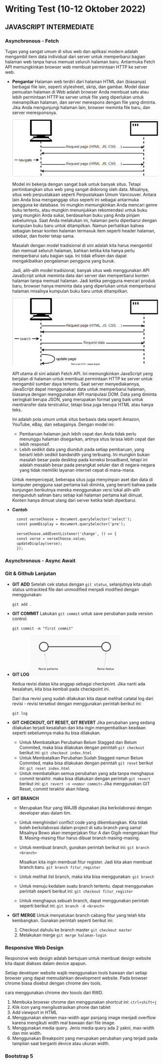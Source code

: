 # Writing Test (10-12 Oktober 2022)

## JAVASCRIPT INTERMEDIATE

### Asynchronous - Fetch 
Tugas yang sangat umum di situs web dan aplikasi modern adalah mengambil item data individual dari server untuk memperbarui bagian halaman web tanpa harus memuat seluruh halaman baru. Antarmuka Fetch API memungkinkan browser web membuat permintaan HTTP ke server web.

- __Pengantar__
    Halaman web terdiri dari halaman HTML dan (biasanya) berbagai file lain, seperti stylesheet, skrip, dan gambar. Model dasar pemuatan halaman di Web adalah browser Anda membuat satu atau lebih permintaan HTTP ke server untuk file yang diperlukan untuk menampilkan halaman, dan server merespons dengan file yang diminta. Jika Anda mengunjungi halaman lain, browser meminta file baru, dan server meresponsnya.

    ![traditional](img/fetch.png)

    Model ini bekerja dengan sangat baik untuk banyak situs. Tetapi pertimbangkan situs web yang sangat didorong oleh data. Misalnya, situs web perpustakaan seperti Perpustakaan Umum Vancouver. Antara lain Anda bisa menganggap situs seperti ini sebagai antarmuka pengguna ke database. Ini mungkin memungkinkan Anda mencari genre buku tertentu, atau mungkin menunjukkan rekomendasi untuk buku yang mungkin Anda sukai, berdasarkan buku yang Anda pinjam sebelumnya. Saat Anda melakukan ini, halaman perlu diperbarui dengan kumpulan buku baru untuk ditampilkan. Namun perhatikan bahwa sebagian besar konten halaman termasuk item seperti header halaman, sidebar, dan footer tetap sama.

    Masalah dengan model tradisional di sini adalah kita harus mengambil dan memuat seluruh halaman, bahkan ketika kita hanya perlu memperbarui satu bagian saja. Ini tidak efisien dan dapat mengakibatkan pengalaman pengguna yang buruk.

    Jadi, alih-alih model tradisional, banyak situs web menggunakan API JavaScript untuk meminta data dari server dan memperbarui konten halaman tanpa memuat halaman. Jadi ketika pengguna mencari produk baru, browser hanya meminta data yang diperlukan untuk memperbarui halaman misalnya kumpulan buku baru untuk ditampilkan.

    ![fetch](img/fetch1.png)

    API utama di sini adalah Fetch API. Ini memungkinkan JavaScript yang berjalan di halaman untuk membuat permintaan HTTP ke server untuk mengambil sumber daya tertentu. Saat server menyediakannya, JavaScript dapat menggunakan data untuk memperbarui halaman, biasanya dengan menggunakan API manipulasi DOM. Data yang diminta seringkali berupa JSON, yang merupakan format yang baik untuk mentransfer data terstruktur, tetapi bisa juga berupa HTML atau hanya teks.

    Ini adalah pola umum untuk situs berbasis data seperti Amazon, YouTube, eBay, dan sebagainya. Dengan model ini:

    - Pembaruan halaman jauh lebih cepat dan Anda tidak perlu menunggu halaman disegarkan, artinya situs terasa lebih cepat dan lebih responsif.
    - Lebih sedikit data yang diunduh pada setiap pembaruan, yang berarti lebih sedikit bandwidth yang terbuang. Ini mungkin bukan masalah besar pada desktop pada koneksi broadband, tetapi ini adalah masalah besar pada perangkat seluler dan di negara-negara yang tidak memiliki layanan internet cepat di mana-mana.
  
    Untuk mempercepat, beberapa situs juga menyimpan aset dan data di komputer pengguna saat pertama kali diminta, yang berarti bahwa pada kunjungan berikutnya mereka menggunakan versi lokal alih-alih mengunduh salinan baru setiap kali halaman pertama kali dimuat. Konten hanya dimuat ulang dari server ketika telah diperbarui.

- __Contoh__

        const verseChoose = document.querySelector('select');
        const poemDisplay = document.querySelector('pre');

        verseChoose.addEventListener('change', () => {
        const verse = verseChoose.value;
        updateDisplay(verse);
        });


### Asynchronous - Async Await



### Git & Github Lanjutan

- __GIT ADD__
    Setelah cek status dengan `git status`, selanjutnya kita ubah status untrackted file dan unmodified menjadi modified dengan menggunakan:

    `git add .`


- __GIT COMMIT__
    Lakukan `git commit` untuk save perubahan pada version control.

    `git commit -m "first commit"`

- __GIT LOG__
    ![revisi](img/revisifile.png)

    Kedua revisi diatas kita anggap sebagai checkpoint. Jika nanti ada kesalahan, kita bisa kembali pada checkpoint ini. 

    Dari dua revisi yang sudah dilakukan kita dapat melihat catatal log dari revisi - revisi tersebut dengan menggunakan perintah berikut ini:

    `git log`

- __GIT CHECKOUT, GIT RESET, GIT REVERT__
    Jika perubahan yang sedang dilakukan terjadi kesalahan dan kita ingin mengembalikan keadaan seperti sebelumnya maka itu bisa dilakukan.

    - Untuk Membatalkan Perubahan Belum Stagged dan Belum Commited, maka bisa dilakukan dengan perintah `git checkout` berikut ini: 
        `git checkout index.html`
    - Untuk Membatalkan Perubahan Sudah Stagged namun Belum Commited, maka bisa dilakukan dengan perintah `git reset` berikut ini:
        `git reset index.html`
    - Untuk membatalkan semua perubahan yang ada tanpa menghapus commit terakhir. maka bisa dilakukan dengan perintah `git revert` berikut ini:
        `git revert -n <nomor commit>`
    Jika menggunakan GIT Reset, commit terakhir akan hilang.

- __GIT BRANCH__
  - Merupakan fitur yang WAJIB digunakan jika berkolaborasi dengan developer atau dalam tim.
  - Untuk menghindari conflict code yang dikembangkan. Kita tidak boleh berkolaborasi dalam project di satu branch yang sama! Misalnya Bowo akan mengerjakan fitur A dan Gigih mengerjakan fitur B. Masing-masing fitur harus dibuat branch masing-masing.
  - Untuk membuat branch, gunakan perintah berikut ini:
    `git branch <branch>`

    Misalkan kita ingin membuat fitur register. Jadi kita akan membuat branch baru.
    `git branch fitur_register`
  - Untuk melihat list branch, maka kita bisa menggunakan:
    `git branch`
  - Untuk menuju kedalam suatu branch tertentu. dapat menggunakan perintah seperti berikut ini:
    `git checkout fitur_register`
  - Untuk menghapus sebuah branch, dapat menggunakan perintah seperti berikut ini:
    `git branch -d <branch>`

- __GIT MERGE__
  Untuk menyatukan branch cabang fitur yang telah kita kembangkan. Gunakan perintah seperti berikut ini:
  1.  Checkout dahulu ke branch master
        `git checkout master`
  2.  Melakukan merge
        `git merge halaman-login`


### Responsive Web Design

Responsive web design adalah bertujuan untuk membuat design website kita dapat diakses dalam device apapun.

Setiap developer website wajib menggunakan tools bawaan dari setiap browser yang dapat memudahkan development website. Pada browser chrome biasa disebut dengan chrome dev tools.

cara menggunakan chrome dev toools dari RWD.
1. Membuka browser chrome dan menggunakan shortcut ini: `ctrl+shift+j` 
2. Klik icon yang mengilustrasikan phone dan tablet
3. Add viewport in HTML
4. Menggunakan elemen max-width agar panjang image menjadi overflow karena mengikuti width real bawaan dari file image. 
5. Menggunakan media query. Jenis media query ada 2 yakni, max-width dan min width.
6. Menggunakan Breakpoint yang merupakan perubahan yang terjadi pada tampilan saat berganti device atau ukuran width.

### Bootstrap 5
